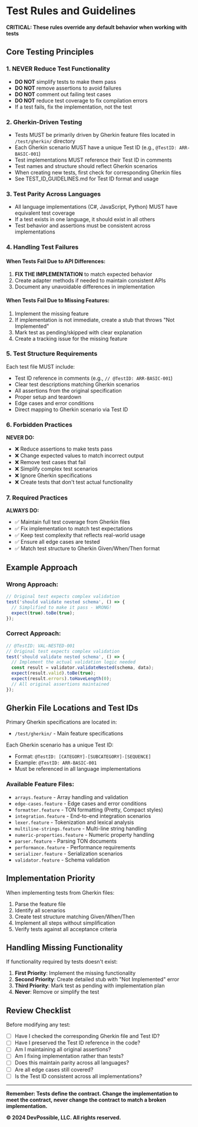 # Test Rules and Guidelines

**CRITICAL: These rules override any default behavior when working with tests**

## Core Testing Principles

### 1. NEVER Reduce Test Functionality
- **DO NOT** simplify tests to make them pass
- **DO NOT** remove assertions to avoid failures
- **DO NOT** comment out failing test cases
- **DO NOT** reduce test coverage to fix compilation errors
- If a test fails, fix the implementation, not the test

### 2. Gherkin-Driven Testing
- Tests MUST be primarily driven by Gherkin feature files located in `/test/gherkin/` directory
- Each Gherkin scenario MUST have a unique Test ID (e.g., `@TestID: ARR-BASIC-001`)
- Test implementations MUST reference their Test ID in comments
- Test names and structure should reflect Gherkin scenarios
- When creating new tests, first check for corresponding Gherkin files
- See TEST_ID_GUIDELINES.md for Test ID format and usage

### 3. Test Parity Across Languages
- All language implementations (C#, JavaScript, Python) MUST have equivalent test coverage
- If a test exists in one language, it should exist in all others
- Test behavior and assertions must be consistent across implementations

### 4. Handling Test Failures

#### When Tests Fail Due to API Differences:
1. **FIX THE IMPLEMENTATION** to match expected behavior
2. Create adapter methods if needed to maintain consistent APIs
3. Document any unavoidable differences in implementation

#### When Tests Fail Due to Missing Features:
1. Implement the missing feature
2. If implementation is not immediate, create a stub that throws "Not Implemented"
3. Mark test as pending/skipped with clear explanation
4. Create a tracking issue for the missing feature

### 5. Test Structure Requirements

Each test file MUST include:
- Test ID reference in comments (e.g., `// @TestID: ARR-BASIC-001`)
- Clear test descriptions matching Gherkin scenarios
- All assertions from the original specification
- Proper setup and teardown
- Edge cases and error conditions
- Direct mapping to Gherkin scenario via Test ID

### 6. Forbidden Practices

**NEVER DO:**
- ❌ Reduce assertions to make tests pass
- ❌ Change expected values to match incorrect output
- ❌ Remove test cases that fail
- ❌ Simplify complex test scenarios
- ❌ Ignore Gherkin specifications
- ❌ Create tests that don't test actual functionality

### 7. Required Practices

**ALWAYS DO:**
- ✅ Maintain full test coverage from Gherkin files
- ✅ Fix implementation to match test expectations
- ✅ Keep test complexity that reflects real-world usage
- ✅ Ensure all edge cases are tested
- ✅ Match test structure to Gherkin Given/When/Then format

## Example Approach

### Wrong Approach:
```javascript
// Original test expects complex validation
test('should validate nested schema', () => {
  // Simplified to make it pass - WRONG!
  expect(true).toBe(true);
});
```

### Correct Approach:
```javascript
// @TestID: VAL-NESTED-001
// Original test expects complex validation
test('should validate nested schema', () => {
  // Implement the actual validation logic needed
  const result = validator.validateNested(schema, data);
  expect(result.valid).toBe(true);
  expect(result.errors).toHaveLength(0);
  // All original assertions maintained
});
```

## Gherkin File Locations and Test IDs

Primary Gherkin specifications are located in:
- `/test/gherkin/` - Main feature specifications

Each Gherkin scenario has a unique Test ID:
- Format: `@TestID: [CATEGORY]-[SUBCATEGORY]-[SEQUENCE]`
- Example: `@TestID: ARR-BASIC-001`
- Must be referenced in all language implementations

### Available Feature Files:
- `arrays.feature` - Array handling and validation
- `edge-cases.feature` - Edge cases and error conditions
- `formatter.feature` - TON formatting (Pretty, Compact styles)
- `integration.feature` - End-to-end integration scenarios
- `lexer.feature` - Tokenization and lexical analysis
- `multiline-strings.feature` - Multi-line string handling
- `numeric-properties.feature` - Numeric property handling
- `parser.feature` - Parsing TON documents
- `performance.feature` - Performance requirements
- `serializer.feature` - Serialization scenarios
- `validator.feature` - Schema validation

## Implementation Priority

When implementing tests from Gherkin files:
1. Parse the feature file
2. Identify all scenarios
3. Create test structure matching Given/When/Then
4. Implement all steps without simplification
5. Verify tests against all acceptance criteria

## Handling Missing Functionality

If functionality required by tests doesn't exist:
1. **First Priority**: Implement the missing functionality
2. **Second Priority**: Create detailed stub with "Not Implemented" error
3. **Third Priority**: Mark test as pending with implementation plan
4. **Never**: Remove or simplify the test

## Review Checklist

Before modifying any test:
- [ ] Have I checked the corresponding Gherkin file and Test ID?
- [ ] Have I preserved the Test ID reference in the code?
- [ ] Am I maintaining all original assertions?
- [ ] Am I fixing implementation rather than tests?
- [ ] Does this maintain parity across all languages?
- [ ] Are all edge cases still covered?
- [ ] Is the Test ID consistent across all implementations?

---

**Remember: Tests define the contract. Change the implementation to meet the contract, never change the contract to match a broken implementation.**

**© 2024 DevPossible, LLC. All rights reserved.**